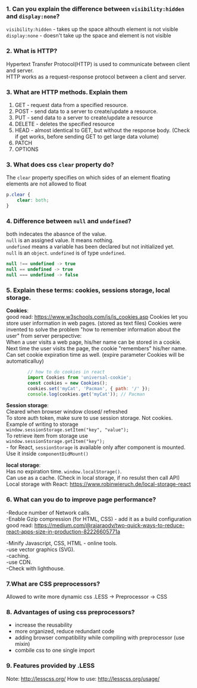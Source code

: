 ### 1. Can you explain the difference between ```visibility:hidden``` and ```display:none```?

`visibility:hidden` - takes up the space althouth element is not visible   
`display:none` - doesn't take up the space and element is not visible

### 2. What is HTTP?
Hypertext Transfer Protocol(HTTP) is used to communicate between client and server.   
HTTP works as a request-response protocol between a client and server.

### 3. What are HTTP methods. Explain them
1. GET - request data from a specified resource.   
2. POST - send data to a server to create/update a resource.   
3. PUT - send data to a server to create/update a resource
4. DELETE - deletes the specified resource
5. HEAD - almost identical to GET, but without the response body. (Check if get works, before sending GET to get large data volume)   
6. PATCH
7. OPTIONS

### 3. What does css `clear` property do?   
The `clear` property specifies on which sides of an element floating elements are not allowed to float   
```css
p.clear {
    clear: both;
}
```

### 4. Difference between `null` and `undefined`?  
both indecates the abasnce of the value.    
`null` is an assigned value. It means nothing.   
`undefined` means a variable has been declared but not initialized yet.   
`null` is an `object`. `undefined` is of type `undefined`.   
```javascript
null !== undefined -> true
null == undefined -> true
null === undefined -> false
```

### 5. Explain these terms: cookies, sessions storage, local storage.  
 **Cookies**:   
    good read: https://www.w3schools.com/js/js_cookies.asp
    Cookies let you store user information in web pages. (stored as text files) 
    Cookies were invented to solve the problem "how to remember information about the user" from server perspective:   
    When a user visits a web page, his/her name can be stored in a cookie.   
    Next time the user visits the page, the cookie "remembers" his/her name.   
    Can set cookie expiration time as well. (expire parameter
    Cookies will be automaticalluy)
```javascript
        // how to do cookies in react
        import Cookies from 'universal-cookie';
        const cookies = new Cookies();
        cookies.set('myCat', 'Pacman', { path: '/' });
        console.log(cookies.get('myCat')); // Pacman
```

 **Session storage**:   
    Cleared when browser window closed/ refreshed   
    To store auth token, make sure to use session storage. Not cookies.
    Example of writing to storage   
    `window.sessionStorage.setItem("key", "value");`   
    To retrieve item from storage use   
    `window.sessionStorage.getItem("key");`   
    - for React, `sessionStorage` is available only after component is mounted. Use it inside `componentDidMount()`

 **local storage**:   
    Has no expiration time. `window.localStorage()`.   
    Can use as a cache. (Check in local storage, if no resulst then call API)   
        Local storage with React: https://www.robinwieruch.de/local-storage-react  

### 6. What can you do to improve page performance?
-Reduce number of Network calls.  
-Enable Gzip compression (for HTML, CSS) -  add it as a build configuration     
good read: https://medium.com/@rajaraodv/two-quick-ways-to-reduce-react-apps-size-in-production-82226605771a

-Minify Javascript, CSS, HTML - online tools.  
-use vector graphics (SVG).  
-caching.  
-use CDN.  
-Check with lighthouse.  

### 7.What are CSS preprocessors?
Allowed to write more dynamic css
.LESS -> Preprocessor -> CSS

### 8. Advantages of using css preprocessors?
- increase the reusability
- more organized, reduce redundant code
- adding browser compatibility while compiling with preprocessor (use mixin)
- combile css to one single import

### 9. Features provided by .LESS
 Note: http://lesscss.org/
 How to use: http://lesscss.org/usage/

